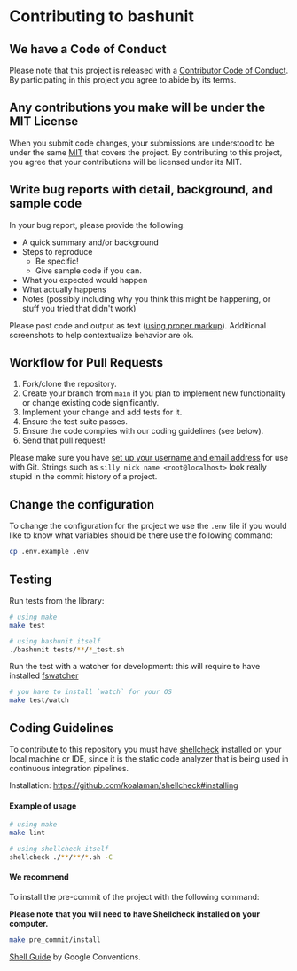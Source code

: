 # Contributing to bashunit

## We have a Code of Conduct

Please note that this project is released with a [Contributor Code of Conduct](CODE_OF_CONDUCT.md). By participating in this project you agree to abide by its terms.

## Any contributions you make will be under the MIT License

When you submit code changes, your submissions are understood to be under the same [MIT](https://github.com/TypedDevs/bashunit/blob/main/LICENSE) that covers the project. By contributing to this project, you agree that your contributions will be licensed under its MIT.

## Write bug reports with detail, background, and sample code

In your bug report, please provide the following:

* A quick summary and/or background
* Steps to reproduce
    * Be specific!
    * Give sample code if you can.
* What you expected would happen
* What actually happens
* Notes (possibly including why you think this might be happening, or stuff you tried that didn't work)

Please post code and output as text ([using proper markup](https://guides.github.com/features/mastering-markdown/)). Additional screenshots to help contextualize behavior are ok.

## Workflow for Pull Requests

1. Fork/clone the repository.
2. Create your branch from `main` if you plan to implement new functionality or change existing code significantly.
3. Implement your change and add tests for it.
4. Ensure the test suite passes.
5. Ensure the code complies with our coding guidelines (see below).
6. Send that pull request!

Please make sure you have [set up your username and email address](https://git-scm.com/book/en/v2/Getting-Started-First-Time-Git-Setup) for use with Git. Strings such as `silly nick name <root@localhost>` look really stupid in the commit history of a project.

## Change the configuration
To change the configuration for the project we use the `.env` file if you would like to know what variables should be there use the following command:
```bash
cp .env.example .env
```

## Testing

Run tests from the library:
```bash
# using make
make test

# using bashunit itself
./bashunit tests/**/*_test.sh
```

Run the test with a watcher for development:
this will require to have installed [fswatcher](https://github.com/emcrisostomo/fswatch)
```bash
# you have to install `watch` for your OS
make test/watch
```

## Coding Guidelines

To contribute to this repository you must have [shellcheck](https://github.com/koalaman/shellcheck) installed on your local machine or IDE, since it is the static code analyzer that is being used in continuous integration pipelines.

Installation: https://github.com/koalaman/shellcheck#installing

#### Example of usage

```bash
# using make
make lint

# using shellcheck itself
shellcheck ./**/**/*.sh -C
```

#### We recommend

To install the pre-commit of the project with the following command:

**Please note that you will need to have Shellcheck installed on your computer.**

```bash
make pre_commit/install
```

[Shell Guide](https://google.github.io/styleguide/shellguide.html#s7.2-variable-names) by Google Conventions.

